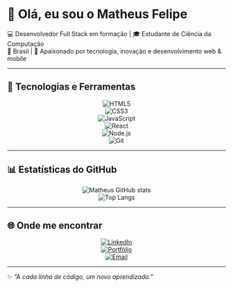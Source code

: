 # 👋 Olá, eu sou o Matheus Felipe  

💻 Desenvolvedor Full Stack em formação | 🎓 Estudante de Ciência da Computação  
📍 Brasil | 🚀 Apaixonado por tecnologia, inovação e desenvolvimento web & mobile  

---

## 🚀 Tecnologias e Ferramentas  
<div align="center">
  
![HTML5](https://img.shields.io/badge/-HTML5-E34F26?style=for-the-badge&logo=html5&logoColor=fff)  
![CSS3](https://img.shields.io/badge/-CSS3-1572B6?style=for-the-badge&logo=css3)  
![JavaScript](https://img.shields.io/badge/-JavaScript-F7DF1E?style=for-the-badge&logo=javascript&logoColor=000)  
![React](https://img.shields.io/badge/-React-61DAFB?style=for-the-badge&logo=react&logoColor=000)  
![Node.js](https://img.shields.io/badge/-Node.js-339933?style=for-the-badge&logo=node.js&logoColor=fff)  
![Git](https://img.shields.io/badge/-Git-F05032?style=for-the-badge&logo=git&logoColor=fff)  

</div>

---

## 📊 Estatísticas do GitHub  
<div align="center">

![Matheus GitHub stats](https://github-readme-stats.vercel.app/api?username=SeuUsuarioGitHub&show_icons=true&theme=tokyonight)  
![Top Langs](https://github-readme-stats.vercel.app/api/top-langs/?username=SeuUsuarioGitHub&layout=compact&theme=tokyonight)  

</div>

---

## 🌐 Onde me encontrar  
<div align="center">

[![LinkedIn](https://img.shields.io/badge/LinkedIn-0A66C2?style=for-the-badge&logo=linkedin&logoColor=white)](https://www.linkedin.com/in/seu-linkedin)  
[![Portfólio](https://img.shields.io/badge/Portfólio-000?style=for-the-badge&logo=vercel&logoColor=white)](https://seu-portfolio.com)  
[![Email](https://img.shields.io/badge/Email-D14836?style=for-the-badge&logo=gmail&logoColor=white)](mailto:seuemail@gmail.com)  

</div>

---

✨ *“A cada linha de código, um novo aprendizado.”*  
